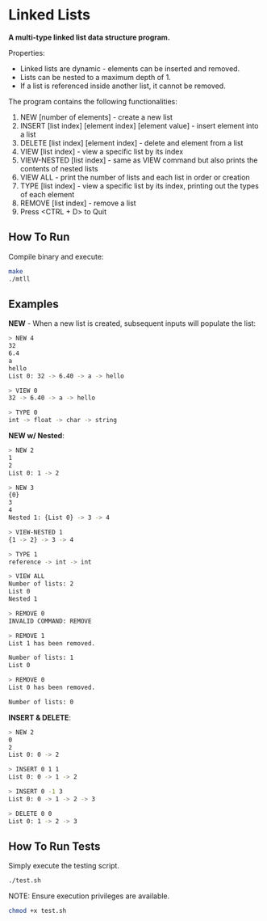 # Linked Lists

**A multi-type linked list data structure program.**

Properties:
* Linked lists are dynamic - elements can be inserted and removed.
* Lists can be nested to a maximum depth of 1.
* If a list is referenced inside another list, it cannot be removed.

The program contains the following functionalities:
1. NEW [number of elements] - create a new list
1. INSERT [list index] [element index] [element value] - insert element into a list
1. DELETE [list index] [element index] - delete and element from a list
1. VIEW [list index] - view a specific list by its index
1. VIEW-NESTED [list index] - same as VIEW command but also prints the contents of nested lists
1. VIEW ALL - print the number of lists and each list in order or creation
1. TYPE [list index] - view a specific list by its index, printing out the types of each element
1. REMOVE [list index] - remove a list
1. Press <CTRL + D> to Quit

## How To Run

Compile binary and execute:

```bash
make
./mtll
```

## Examples

**NEW** - When a new list is created, subsequent inputs will populate the list:

```bash
> NEW 4
32
6.4
a
hello
List 0: 32 -> 6.40 -> a -> hello

> VIEW 0
32 -> 6.40 -> a -> hello

> TYPE 0
int -> float -> char -> string
```

**NEW w/ Nested**:

```bash
> NEW 2
1
2
List 0: 1 -> 2

> NEW 3
{0}
3
4
Nested 1: {List 0} -> 3 -> 4

> VIEW-NESTED 1
{1 -> 2} -> 3 -> 4

> TYPE 1
reference -> int -> int

> VIEW ALL
Number of lists: 2
List 0
Nested 1

> REMOVE 0
INVALID COMMAND: REMOVE

> REMOVE 1
List 1 has been removed.

Number of lists: 1
List 0

> REMOVE 0
List 0 has been removed.

Number of lists: 0
```

**INSERT & DELETE**:

```bash
> NEW 2
0
2
List 0: 0 -> 2

> INSERT 0 1 1
List 0: 0 -> 1 -> 2

> INSERT 0 -1 3
List 0: 0 -> 1 -> 2 -> 3

> DELETE 0 0
List 0: 1 -> 2 -> 3
```

## How To Run Tests

Simply execute the testing script.

```bash
./test.sh
```

NOTE: Ensure execution privileges are available.

```bash
chmod +x test.sh
```